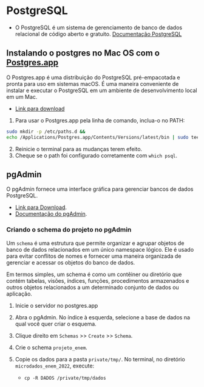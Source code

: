 # PostgreSQL
- O PostgreSQL é um sistema de gerenciamento de banco de dados relacional de código aberto e gratuito. [Documentação PostgreSQL](https://www.postgresql.org/docs/current/)

## Instalando o postgres no Mac OS com o [Postgres.app](https://postgresapp.com/)
O Postgres.app é uma distribuição do PostgreSQL pré-empacotada e pronta para uso em sistemas macOS. É uma maneira conveniente de instalar e executar o PostgreSQL em um ambiente de desenvolvimento local em um Mac.
- [Link para download](https://postgresapp.com/downloads.html)

1. Para usar o Postgres.app pela linha de comando, inclua-o no PATH:

```bash
sudo mkdir -p /etc/paths.d &&
echo /Applications/Postgres.app/Contents/Versions/latest/bin | sudo tee /etc/paths.d/postgresapp
```

2. Reinicie o terminal para as mudanças terem efeito.
3. Cheque se o path foi configurado corretamente com `which psql`.

## pgAdmin
O pgAdmin fornece uma interface gráfica para gerenciar bancos de dados PostgreSQL.
- [Link para Download](https://www.pgadmin.org/download/).
- [Documentação do pgAdmin](https://www.pgadmin.org/docs/).

### Criando o schema do projeto no pgAdmin
Um `schema` é uma estrutura que permite organizar e agrupar objetos de banco de dados relacionados em um único namespace lógico. Ele é usado para evitar conflitos de nomes e fornecer uma maneira organizada de gerenciar e acessar os objetos do banco de dados.

Em termos simples, um schema é como um contêiner ou diretório que contém tabelas, visões, índices, funções, procedimentos armazenados e outros objetos relacionados a um determinado conjunto de dados ou aplicação.

1. Inicie o servidor no postgres.app
2. Abra o pgAdmin. No índice à esquerda, selecione a base de dados na qual você quer criar o esquema.
3. Clique direito em `Schemas` >> `Create` >> `Schema`.
4. Crie o schema `projeto_enem`.

5. Copie os dados para a pasta `private/tmp/`. No terminal, no diretório `microdados_enem_2022`, execute:
	- `cp -R DADOS /private/tmp/dados`
